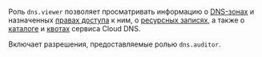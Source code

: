 Роль `dns.viewer` позволяет просматривать информацию о [DNS-зонах](../../dns/concepts/dns-zone.md) и назначенных [правах доступа](../../iam/concepts/access-control/index.md) к ним, о [ресурсных записях](../../dns/concepts/resource-record.md), а также о [каталоге](../../resource-manager/concepts/resources-hierarchy.md#folder) и [квотах](../../dns/concepts/limits.md#cloud-dns-quotas) сервиса Cloud DNS.

Включает разрешения, предоставляемые ролью `dns.auditor`.
